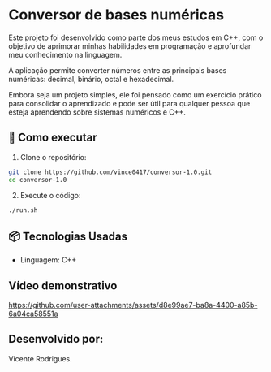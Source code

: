# Conversor de bases numéricas

Este projeto foi desenvolvido como parte dos meus estudos em C++, com o objetivo de aprimorar minhas habilidades em programação e aprofundar meu conhecimento na linguagem.

A aplicação permite converter números entre as principais bases numéricas: decimal, binário, octal e hexadecimal.

Embora seja um projeto simples, ele foi pensado como um exercício prático para consolidar o aprendizado e pode ser útil para qualquer pessoa que esteja aprendendo sobre sistemas numéricos e C++.

## 🚀 Como executar

1. Clone o repositório:
```bash
git clone https://github.com/vince0417/conversor-1.0.git
cd conversor-1.0
```

2. Execute o código:
```bash
./run.sh
```

## 📦 Tecnologias Usadas

- Linguagem: C++

## Vídeo demonstrativo

https://github.com/user-attachments/assets/d8e99ae7-ba8a-4400-a85b-6a04ca58551a

## Desenvolvido por:
Vicente Rodrigues.
